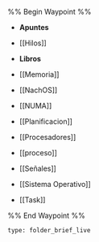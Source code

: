 %% Begin Waypoint %%
- **Apuntes**

- [[Hilos]]
- **Libros**

- [[Memoria]]
- [[NachOS]]
- [[NUMA]]
- [[Planificacion]]
- [[Procesadores]]
- [[proceso]]
- [[Señales]]
- [[Sistema Operativo]]
- [[Task]]

%% End Waypoint %%

 
```ccard
type: folder_brief_live
```